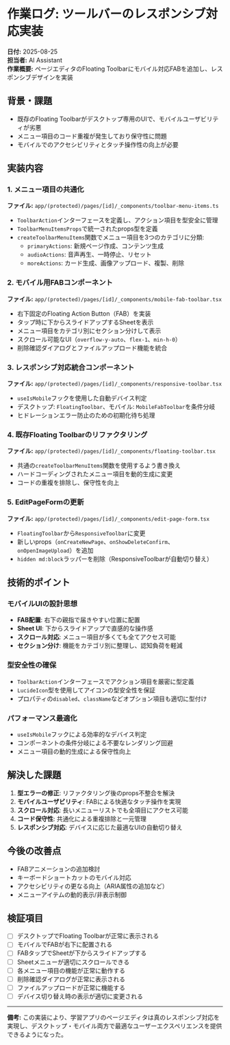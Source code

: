 # 作業ログ: ツールバーのレスポンシブ対応実装

**日付:** 2025-08-25  
**担当者:** AI Assistant  
**作業概要:** ページエディタのFloating Toolbarにモバイル対応FABを追加し、レスポンシブデザインを実装

## 背景・課題

- 既存のFloating Toolbarがデスクトップ専用のUIで、モバイルユーザビリティが劣悪
- メニュー項目のコード重複が発生しており保守性に問題
- モバイルでのアクセシビリティとタッチ操作性の向上が必要

## 実装内容

### 1. メニュー項目の共通化
**ファイル:** `app/(protected)/pages/[id]/_components/toolbar-menu-items.ts`

- `ToolbarAction`インターフェースを定義し、アクション項目を型安全に管理
- `ToolbarMenuItemsProps`で統一されたprops型を定義
- `createToolbarMenuItems`関数でメニュー項目を3つのカテゴリに分類:
  - `primaryActions`: 新規ページ作成、コンテンツ生成
  - `audioActions`: 音声再生、一時停止、リセット
  - `moreActions`: カード生成、画像アップロード、複製、削除

### 2. モバイル用FABコンポーネント
**ファイル:** `app/(protected)/pages/[id]/_components/mobile-fab-toolbar.tsx`

- 右下固定のFloating Action Button（FAB）を実装
- タップ時に下からスライドアップするSheetを表示
- メニュー項目をカテゴリ別にセクション分けして表示
- スクロール可能なUI（`overflow-y-auto`、`flex-1`、`min-h-0`）
- 削除確認ダイアログとファイルアップロード機能を統合

### 3. レスポンシブ対応統合コンポーネント
**ファイル:** `app/(protected)/pages/[id]/_components/responsive-toolbar.tsx`

- `useIsMobile`フックを使用した自動デバイス判定
- デスクトップ: `FloatingToolbar`、モバイル: `MobileFabToolbar`を条件分岐
- ヒドレーションエラー防止のための初期化待ち処理

### 4. 既存Floating Toolbarのリファクタリング
**ファイル:** `app/(protected)/pages/[id]/_components/floating-toolbar.tsx`

- 共通の`createToolbarMenuItems`関数を使用するよう書き換え
- ハードコーディングされたメニュー項目を動的生成に変更
- コードの重複を排除し、保守性を向上

### 5. EditPageFormの更新
**ファイル:** `app/(protected)/pages/[id]/_components/edit-page-form.tsx`

- `FloatingToolbar`から`ResponsiveToolbar`に変更
- 新しいprops（`onCreateNewPage`、`onShowDeleteConfirm`、`onOpenImageUpload`）を追加
- `hidden md:block`ラッパーを削除（ResponsiveToolbarが自動切り替え）

## 技術的ポイント

### モバイルUIの設計思想
- **FAB配置**: 右下の親指で届きやすい位置に配置
- **Sheet UI**: 下からスライドアップで直感的な操作感
- **スクロール対応**: メニュー項目が多くても全てアクセス可能
- **セクション分け**: 機能をカテゴリ別に整理し、認知負荷を軽減

### 型安全性の確保
- `ToolbarAction`インターフェースでアクション項目を厳密に型定義
- `LucideIcon`型を使用してアイコンの型安全性を保証
- プロパティの`disabled`、`className`などオプション項目も適切に型付け

### パフォーマンス最適化
- `useIsMobile`フックによる効率的なデバイス判定
- コンポーネントの条件分岐による不要なレンダリング回避
- メニュー項目の動的生成による保守性向上

## 解決した課題

1. **型エラーの修正**: リファクタリング後のprops不整合を解決
2. **モバイルユーザビリティ**: FABによる快適なタッチ操作を実現
3. **スクロール対応**: 長いメニューリストでも全項目にアクセス可能
4. **コード保守性**: 共通化による重複排除と一元管理
5. **レスポンシブ対応**: デバイスに応じた最適なUIの自動切り替え

## 今後の改善点

- FABアニメーションの追加検討
- キーボードショートカットのモバイル対応
- アクセシビリティの更なる向上（ARIA属性の追加など）
- メニューアイテムの動的表示/非表示制御

## 検証項目

- [ ] デスクトップでFloating Toolbarが正常に表示される
- [ ] モバイルでFABが右下に配置される
- [ ] FABタップでSheetが下からスライドアップする
- [ ] Sheetメニューが適切にスクロールできる
- [ ] 各メニュー項目の機能が正常に動作する
- [ ] 削除確認ダイアログが正常に表示される
- [ ] ファイルアップロードが正常に機能する
- [ ] デバイス切り替え時の表示が適切に変更される

---

**備考:** この実装により、学習アプリのページエディタは真のレスポンシブ対応を実現し、デスクトップ・モバイル両方で最適なユーザーエクスペリエンスを提供できるようになった。
